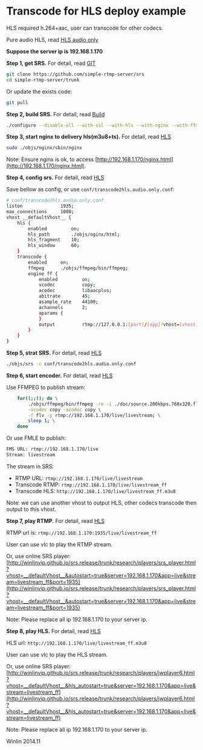 # Transcode for HLS deploy example

HLS required h.264+aac, user can transcode for other codecs.

Pure audio HLS, read [HLS audio only](https://github.com/simple-rtmp-server/srs/wiki/v1_EN_DeliveryHLS#hlsaudioonly)

<strong>Suppose the server ip is 192.168.1.170</strong>

<strong>Step 1, get SRS.</strong> For detail, read [GIT](https://github.com/simple-rtmp-server/srs/wiki/v1_EN_Git)

```bash
git clone https://github.com/simple-rtmp-server/srs
cd simple-rtmp-server/trunk
```

Or update the exists code:

```bash
git pull
```

<strong>Step 2, build SRS.</strong> For detail, read [Build](https://github.com/simple-rtmp-server/srs/wiki/v1_EN_Build)

```bash
./configure --disable-all --with-ssl --with-hls --with-nginx --with-ffmpeg --with-transcode && make
```

<strong>Step 3, start nginx to delivery hls(m3u8+ts).</strong> For detail, read [HLS](https://github.com/simple-rtmp-server/srs/wiki/v1_EN_DeliveryHLS)

```bash
sudo ./objs/nginx/sbin/nginx
```

Note: Ensure nginx is ok, to access [http://192.168.1.170/nginx.html](http://192.168.1.170/nginx.html).

<strong>Step 4, config srs.</strong> For detail, read [HLS](https://github.com/simple-rtmp-server/srs/wiki/v1_EN_DeliveryHLS)

Save bellow as config, or use `conf/transcode2hls.audio.only.conf`:

```bash
# conf/transcode2hls.audio.only.conf
listen              1935;
max_connections     1000;
vhost __defaultVhost__ {
    hls {
        enabled         on;
        hls_path        ./objs/nginx/html;
        hls_fragment    10;
        hls_window      60;
    }
    transcode {
        enabled     on;
        ffmpeg      ./objs/ffmpeg/bin/ffmpeg;
        engine ff {
            enabled         on;
            vcodec          copy;
            acodec          libaacplus;
            abitrate        45;
            asample_rate    44100;
            achannels       2;
            aparams {
            }
            output          rtmp://127.0.0.1:[port]/[app]?vhost=[vhost]/[stream]_[engine];
        }
    }
}
```

<strong>Step 5, strat SRS.</strong> For detail, read [HLS](https://github.com/simple-rtmp-server/srs/wiki/v1_EN_DeliveryHLS)

```bash
./objs/srs -c conf/transcode2hls.audio.only.conf
```

<strong>Step 6, start encoder.</strong> For detail, read [HLS](https://github.com/simple-rtmp-server/srs/wiki/v1_EN_DeliveryHLS)

Use FFMPEG to publish stream:

```bash
    for((;;)); do \
        ./objs/ffmpeg/bin/ffmpeg -re -i ./doc/source.200kbps.768x320.flv \
        -vcodec copy -acodec copy \
        -f flv -y rtmp://192.168.1.170/live/livestream; \
        sleep 1; \
    done
```

Or use FMLE to publish:

```bash
FMS URL: rtmp://192.168.1.170/live
Stream: livestream
```

The stream in SRS:
* RTMP URL: `rtmp://192.168.1.170/live/livestream`
* Transcode RTMP: `rtmp://192.168.1.170/live/livestream_ff`
* Transcode HLS: `http://192.168.1.170/live/livestream_ff.m3u8`

Note: we can use another vhost to output HLS, other codecs transcode then output to this vhost.

<strong>Step 7, play RTMP.</strong> For detail, read [HLS](https://github.com/simple-rtmp-server/srs/wiki/v1_EN_DeliveryHLS)

RTMP url is: `rtmp://192.168.1.170:1935/live/livestream_ff`

User can use vlc to play the RTMP stream.

Or, use online SRS player: [http://winlinvip.github.io/srs.release/trunk/research/players/srs_player.html?vhost=__defaultVhost__&autostart=true&server=192.168.1.170&app=live&stream=livestream_ff&port=1935](http://winlinvip.github.io/srs.release/trunk/research/players/srs_player.html?vhost=__defaultVhost__&autostart=true&server=192.168.1.170&app=live&stream=livestream_ff&port=1935)

Note: Please replace all ip 192.168.1.170 to your server ip.

<strong>Step 8, play HLS.</strong> For detail, read [HLS](https://github.com/simple-rtmp-server/srs/wiki/v1_EN_DeliveryHLS)

HLS url: `http://192.168.1.170/live/livestream_ff.m3u8`

User can use vlc to play the HLS stream.

Or, use online SRS player: [http://winlinvip.github.io/srs.release/trunk/research/players/jwplayer6.html?vhost=__defaultVhost__&hls_autostart=true&server=192.168.1.170&app=live&stream=livestream_ff](http://winlinvip.github.io/srs.release/trunk/research/players/jwplayer6.html?vhost=__defaultVhost__&hls_autostart=true&server=192.168.1.170&app=live&stream=livestream_ff)

Note: Please replace all ip 192.168.1.170 to your server ip.

Winlin 2014.11